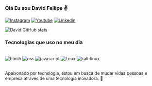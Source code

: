 

### Olá Eu sou David Fellipe ✌️

[![Instagram](https://img.shields.io/badge/Instagram-E4405F?style=for-the-badge&logo=instagram&logoColor=white)](https://www.instagram.com/david_zyzz19/)
[![Youtube](	https://img.shields.io/badge/YouTube-FF0000?style=for-the-badge&logo=youtube&logoColor=white)](https://www.youtube.com/channel/UCebGqHTMJZ9CczXSDJO0LbA/)
[![Linkedin](https://img.shields.io/badge/LinkedIn-0077B5?style=for-the-badge&logo=linkedin&logoColor=white)](https://www.linkedin.com/in/david-fellipe-029027123/)


![David GitHub stats](https://github-readme-stats.vercel.app/api?username=lbanezz&show_icons=true&theme=tokyonight)

### Tecnologias que uso no meu dia

<div style="display: inline_block"><br/>
    <img align="center" alt="html5" src="https://img.shields.io/badge/HTML5-E34F26?style=for-the-badge&logo=html5&logoColor=white"/>
    <img align="center" alt="css" src="https://img.shields.io/badge/CSS3-1572B6?style=for-the-badge&logo=css3&logoColor=white"/>
    <img align="center" alt="javascript" src="https://img.shields.io/badge/JavaScript-F7DF1E?style=for-the-badge&logo=javascript&logoColor=black"/>
    <img align="center" alt="Lnux" src="https://img.shields.io/badge/Linux-FCC624?style=for-the-badge&logo=linux&logoColor=black"/>
    <img align="center" alt="kali-linux" src="https://img.shields.io/badge/Kali_Linux-557C94?style=for-the-badge&logo=kali-linux&logoColor=white"/>
</div><br/>

Apaixonado por tecnologia, estou em busca de mudar vidas pessoas e empresa através de uma tecnologia inovadora. 🚀
